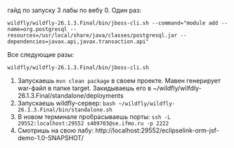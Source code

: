 гайд по запуску 3 лабы по вебу
0. Один раз: 

`wildfly/wildfly-26.1.3.Final/bin/jboss-cli.sh --command="module add --name=org.postgresql --resources=/usr/local/share/java/classes/postgresql.jar --dependencies=javax.api,javax.transaction.api"`
   
Все следующие разы:
    
`wildfly/wildfly-26.1.3.Final/bin/jboss-cli.sh`

1. Запускаешь `mvn clean package` в своем проекте. Мавен генерирует war-файл в папке target. Закидываешь его в ~/wildfly/wilfdly-26.1.3.Final/standalone/deployments
2. Запускаешь wildfly-сервер: `bash ~/wildfly/wildfly-26.1.3.Final/bin/standalone.sh`
3. В новом терминале пробрасываешь порты: `ssh -L 29552:localhost:29552 s409703@se.ifmo.ru -p 2222`
4. Смотришь на свою лабу: http://localhost:29552/eclipselink-orm-jsf-demo-1.0-SNAPSHOT/
